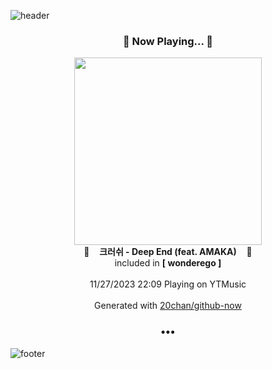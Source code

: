 ![header](https://capsule-render.vercel.app/api?type=wave&height=170&section=header&fontColor=090707&fontAlignX=45&fontAlignY=65&fontSize=100)

<h3 align="center">🎵 Now Playing... 🎵</h3>
<p align="center">
  <a href="https://music.youtube.com/watch?v=GeesYluywgo">
    <img width="300" src="https://lh3.googleusercontent.com/1aAPj3iSWVCk_Hzy8Qdo5fYFkXrciaUxsGbO6bkQsk1QvPi-CC7J1ECYl1I1zJ68AyqL0JO2qWR7pDOg">
  </a>
  <br>
  🎵&nbsp&nbsp&nbsp <b>크러쉬 - Deep End (feat. AMAKA)</b> &nbsp&nbsp&nbsp🎵
  <br>
  included in <b>[ wonderego ]</b>
  
  <br />
  <br />
  11/27/2023 22:09 Playing on YTMusic
  <br />
  <br />
  Generated with <a href="https://github.com/20chan/github-now">20chan/github-now</a>
</p>

<h3 align="center">•••</h3>

![footer](https://capsule-render.vercel.app/api?type=wave&height=150&section=footer)
